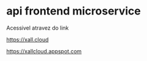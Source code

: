 # api frontend microservice

Acessivel atravez do link

<https://xall.cloud>

<https://xallcloud.appspot.com>
